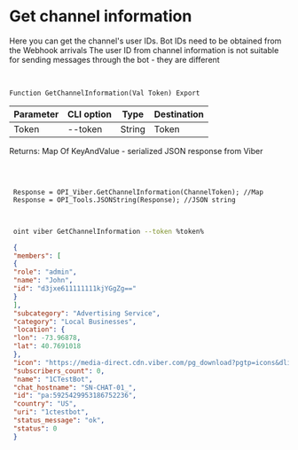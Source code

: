 ﻿---
sidebar_position: 2
---

# Get channel information
Here you can get the channel's user IDs. Bot IDs need to be obtained from the Webhook arrivals The user ID from channel information is not suitable for sending messages through the bot - they are different


<br/>


`Function GetChannelInformation(Val Token) Export`

 | Parameter | CLI option | Type | Destination |
 |-|-|-|-|
 | Token | --token | String | Token |

 
 Returns: Map Of KeyAndValue - serialized JSON response from Viber

<br/>




```bsl title="Code example"
 
 Response = OPI_Viber.GetChannelInformation(ChannelToken); //Map
 Response = OPI_Tools.JSONString(Response); //JSON string
 
```
	


```sh title="CLI command example"
 
 oint viber GetChannelInformation --token %token%

```

```json title="Result"
 {
 "members": [
 {
 "role": "admin",
 "name": "John",
 "id": "d3jxe611111111kjYGgZg=="
 }
 ],
 "subcategory": "Advertising Service",
 "category": "Local Businesses",
 "location": {
 "lon": -73.96878,
 "lat": 40.7691018
 },
 "icon": "https://media-direct.cdn.viber.com/pg_download?pgtp=icons&dlid=0-04-01-05bfe24da13dddf32cf52976b099dc6965c03300763e6a9316de26986e5dea05&fltp=jpg&imsz=0000",
 "subscribers_count": 0,
 "name": "1CTestBot",
 "chat_hostname": "SN-CHAT-01_",
 "id": "pa:5925429953186752236",
 "country": "US",
 "uri": "1ctestbot",
 "status_message": "ok",
 "status": 0
 }
```
